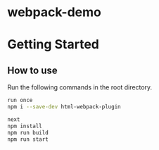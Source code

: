 # webpack-demo

# Getting Started

## How to use

Run the following commands in the root directory.

```bash
run once
npm i --save-dev html-webpack-plugin 

next
npm install
npm run build
npm run start
